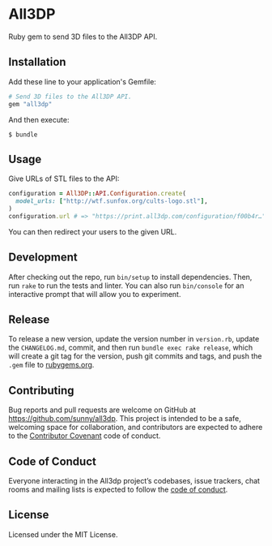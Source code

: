 # All3DP

Ruby gem to send 3D files to the All3DP API.

## Installation

Add these line to your application's Gemfile:

```rb
# Send 3D files to the All3DP API.
gem "all3dp"
```

And then execute:

    $ bundle

## Usage

Give URLs of STL files to the API:

```rb
configuration = All3DP::API.Configuration.create(
  model_urls: ["http://wtf.sunfox.org/cults-logo.stl"],
)
configuration.url # => "https://print.all3dp.com/configuration/f00b4r…"
```

You can then redirect your users to the given URL.

## Development

After checking out the repo, run `bin/setup` to install dependencies. Then,
run `rake` to run the tests and linter. You can also run `bin/console` for an
interactive prompt that will allow you to experiment.

## Release

To release a new version, update the version number in `version.rb`, update
the `CHANGELOG.md`, commit, and then run `bundle exec rake release`, which will
create a git tag for the version, push git commits and tags, and push the
`.gem` file to [rubygems.org](https://rubygems.org).

## Contributing

Bug reports and pull requests are welcome on GitHub at
https://github.com/sunny/all3dp. This project is intended to be a safe,
welcoming space for collaboration, and contributors are expected to adhere
to the [Contributor Covenant](http://contributor-covenant.org) code of conduct.

## Code of Conduct

Everyone interacting in the All3dp project’s codebases, issue trackers,
chat rooms and mailing lists is expected to follow the
[code of conduct](https://github.com/sunny/all3dp/blob/master/CODE_OF_CONDUCT.md).

## License

Licensed under the MIT License.
